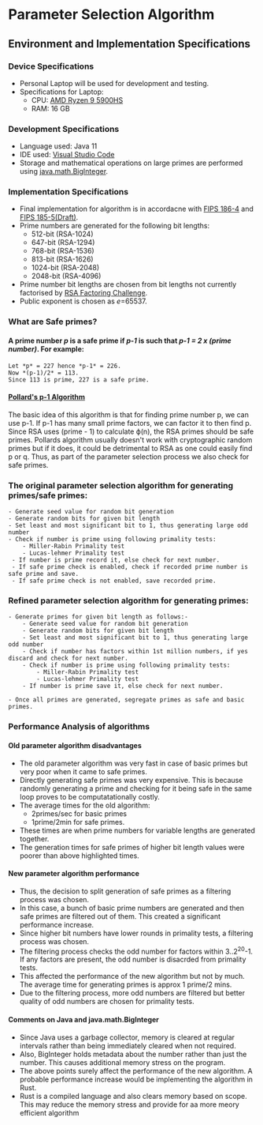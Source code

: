 # Parameter Selection Algorithm

## Environment and Implementation Specifications
### Device Specifications
- Personal Laptop will be used for development and testing.
- Specifications for Laptop:
  - CPU: [AMD Ryzen 9 5900HS](https://www.amd.com/en/products/apu/amd-ryzen-9-5900hs)
  - RAM: 16 GB

### Development Specifications
- Language used: Java 11
- IDE used: [Visual Studio Code](https://code.visualstudio.com/)
- Storage and mathematical operations on large primes are performed using [java.math.BigInteger](https://docs.oracle.com/en/java/javase/11/docs/api/java.base/java/math/BigInteger.html).

### Implementation Specifications
- Final implementation for algorithm is in accordacne with [FIPS 186-4](https://nvlpubs.nist.gov/nistpubs/FIPS/NIST.FIPS.186-4.pdf) and [FIPS 185-5(Draft)](https://nvlpubs.nist.gov/nistpubs/FIPS/NIST.FIPS.186-5-draft.pdf).
- Prime numbers are generated for the following bit lengths:
  - 512-bit (RSA-1024)
  - 647-bit (RSA-1294)
  - 768-bit (RSA-1536)
  - 813-bit (RSA-1626)
  - 1024-bit (RSA-2048)
  - 2048-bit (RSA-4096)
- Prime number bit lengths are chosen from bit lengths not currently factorised by [RSA Factoring Challenge](https://en.wikipedia.org/wiki/RSA_Factoring_Challenge).
- Public exponent is chosen as *e*=65537.

### What are Safe primes?

#### A prime number *p* is a safe prime if *p-1* is such that *p-1 = 2 x (prime number)*. For example:
    Let *p* = 227 hence *p-1* = 226.
    Now *(p-1)/2* = 113.
    Since 113 is prime, 227 is a safe prime.

#### [Pollard's p-1 Algorithm](https://en.wikipedia.org/wiki/Pollard%27s_p_%E2%88%92_1_algorithm)
The basic idea of this algorithm is that for finding prime number p, we can use p-1. If p-1 has many small prime factors, we can factor 
it to then find p. Since RSA uses (prime - 1) to calculate ϕ(n), the RSA primes should be safe primes. Pollards algorithm usually 
doesn't work with cryptographic random primes but if it does, it could be detrimental to RSA as one could easily find p or q. Thus, as 
part of the parameter selection process we also check for safe primes.

### The original parameter selection algorithm for generating primes/safe primes: 
    - Generate seed value for random bit generation
    - Generate random bits for given bit length
    - Set least and most significant bit to 1, thus generating large odd number
    - Check if number is prime using following primality tests:
        - Miller-Rabin Primality test
        - Lucas-lehmer Primality test
     - If number is prime record it, else check for next number.
     - If safe prime check is enabled, check if recorded prime number is safe prime and save.
     - If safe prime check is not enabled, save recorded prime.
     
### Refined parameter selection algorithm for generating primes: 
    - Generate primes for given bit length as follows:-
        - Generate seed value for random bit generation
        - Generate random bits for given bit length
        - Set least and most significant bit to 1, thus generating large odd number
        - Check if number has factors within 1st million numbers, if yes discard and check for next number.
        - Check if number is prime using following primality tests:
            - Miller-Rabin Primality test
            - Lucas-lehmer Primality test
        - If number is prime save it, else check for next number.
    
    - Once all primes are generated, segregate primes as safe and basic primes.

### Performance Analysis of algorithms
#### Old parameter algorithm disadvantages
- The old parameter algorithm was very fast in case of basic primes but very poor when it came to safe primes.
- Directly generating safe primes was very expensive. This is because randomly generating a prime and checking for it being safe in the same loop proves to be computatationally costly.
- The average times for the old algorithm:
  - 2primes/sec for basic primes
  - 1prime/2min for safe primes.
- These times are when prime numbers for variable lengths are generated together. 
- The generation times for safe primes of higher bit length values were poorer than above highlighted times.

#### New parameter algorithm performance
- Thus, the decision to split generation of safe primes as a filtering process was chosen.
- In this case, a bunch of basic prime numbers are generated and then safe primes are filtered out of them. This created a significant performance increase.
- Since higher bit numbers have lower rounds in primality tests, a filtering process was chosen.
- The filtering process checks the odd number for factors within 3..2<sup>20</sup>-1. If any factors are present, the odd number is disacrded from primality tests.
- This affected the performance of the new algorithm but not by much. The average time for generating primes is approx 1 prime/2 mins.
- Due to the filtering process, more odd numbers are filtered but better quality of odd numbers are chosen for primality tests.

#### Comments on Java and java.math.BigInteger
- Since Java uses a garbage collector, memory is cleared at regular intervals rather than being immediately cleared when not required.
- Also, BigInteger holds metadata about the number rather than just the number. This causes additional memory stress on the program.
- The above points surely affect the performance of the new algorithm. A probable performance increase would be implementing the algorithm in Rust.
- Rust is a compiled language and also clears memory based on scope. This may reduce the memory stress and provide for aa more meory efficient algorithm
